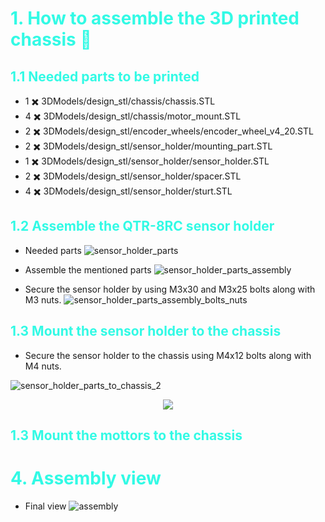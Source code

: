 #  <span style="color: #32FAE5"> 1. How to assemble the 3D printed chassis :rocket:</span> 

## <span style="color: #32FAE5">1.1 Needed parts to be printed</span> 


- 1 :heavy_multiplication_x: 3DModels/design_stl/chassis/chassis.STL <br />
- 4 :heavy_multiplication_x: 3DModels/design_stl/chassis/motor_mount.STL <br />
- 2 :heavy_multiplication_x: 3DModels/design_stl/encoder_wheels/encoder_wheel_v4_20.STL <br />
- 2 :heavy_multiplication_x: 3DModels/design_stl/sensor_holder/mounting_part.STL <br />
- 1 :heavy_multiplication_x: 3DModels/design_stl/sensor_holder/sensor_holder.STL <br /> 
- 2 :heavy_multiplication_x: 3DModels/design_stl/sensor_holder/spacer.STL <br />
- 4 :heavy_multiplication_x: 3DModels/design_stl/sensor_holder/sturt.STL <br />

## <span style="color: #32FAE5">1.2 Assemble the QTR-8RC sensor holder</span>

- Needed parts
![sensor_holder_parts](https://github.com/OpenMOBot/3DModels/assets/32581471/4c08ad8f-513b-45fd-a6af-38c9cd338a62)

- Assemble the mentioned parts
![sensor_holder_parts_assembly](https://github.com/OpenMOBot/3DModels/assets/32581471/59e62713-499b-461b-bb93-b0357e33ba33)

- Secure the sensor holder by using M3x30 and M3x25 bolts along with M3 nuts.
![sensor_holder_parts_assembly_bolts_nuts](https://github.com/OpenMOBot/3DModels/assets/32581471/fbc18f4c-f51a-4dfd-ba43-5c3f3e4e6b47)

## <span style="color: #32FAE5">1.3 Mount the sensor holder to the chassis</span>

- Secure the sensor holder to the chassis using M4x12 bolts along with M4 nuts.

![sensor_holder_parts_to_chassis_2](https://github.com/OpenMOBot/3DModels/assets/32581471/735e28e3-288c-464c-8375-00782eec02f2)


<p align="center">
    <img src="https://github.com/OpenMOBot/3DModels/assets/32581471/843714fd-dccd-4654-8c05-c862468858b3" >
</p>


## <span style="color: #32FAE5">1.3 Mount the mottors to the chassis</span>


# <span style="color: #32FAE5">4. Assembly view </span>
- Final view
![assembly](https://github.com/OpenMOBot/3DModels/assets/32581471/4196ec15-6460-4487-aede-a9ffc5f75b8b)